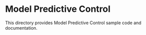 # Model Predictive Control
This directory provides Model Predictive Control sample code and documentation.
